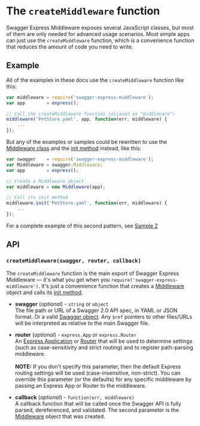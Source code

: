 The `createMiddleware` function
================================
Swagger Express Middleware exposes several JavaScript classes, but most of them are only needed for advanced usage scenarios.  Most simple apps can just use the `createMiddleware` function, which is a convenience function that reduces the amount of code you need to write.


Example
--------------------------
All of the examples in these docs use the `createMiddleware` function like this:

````javascript
var middleware = require('swagger-express-middleware');
var app        = express();

// Call the createMiddleware function (aliased as "middleware")
middleware('PetStore.yaml', app, function(err, middleware) { 
    ... 
});
````

But any of the examples or samples could be rewritten to use the [Middleware class](Middleware.md) and the [init method](Middleware.md#initswagger-callback) instead, like this:

````javascript
var swagger    = require('swagger-express-middleware');
var Middleware = swagger.Middleware;
var app        = express();

// Create a Middleware object
var middleware = new Middleware(app);

// Call its init method
middleware.init('PetStore.yaml', function(err, middleware) { 
    ... 
});
````
For a complete example of this second pattern, see [Sample 2](../../samples/sample2.js)


API
----------------------
### `createMiddleware(swagger, router, callback)`
The `createMiddleware` function is the main export of Swagger Express Middleware &mdash; it's what you get when you `require('swagger-express-middleware')`.  It's just a convenience function that creates a [Middleware](Middleware.md) object and calls its [init method](Middleware.md#initswagger-callback).

* __swagger__ (_optional_) - `string` or `object`<br>
The file path or URL of a Swagger 2.0 API spec, in YAML or JSON format. Or a valid [Swagger object](https://github.com/swagger-api/swagger-spec/blob/master/versions/2.0.md#swagger-object).  Any `$ref` pointers to other files/URLs will be interpreted as relative to the main Swagger file.

* __router__ (_optional_) - `express.App` or `express.Router`<br>
An [Express Application](http://expressjs.com/4x/api.html#application) or [Router](http://expressjs.com/4x/api.html#router) that will be used to determine settings (such as case-sensitivity and strict routing) and to register path-parsing middleware.
<br><br>
__NOTE:__ If you don't specify this parameter, then the default Express routing settings will be used (case-insensitive, non-strict).  You can override this parameter (or the defaults) for any specific middleware by passing an Express App or Router to the middleware.

* __callback__ (_optional_) - `function(err, middleware)`<br>
A callback function that will be called once the Swagger API is fully parsed, dereferenced, and validated. The second parameter is the [Middleware](Middleware.md) object that was created.
